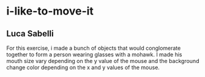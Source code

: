 # i-like-to-move-it
## Luca Sabelli

For this exercise, i made a bunch of objects that would conglomerate together to form a person wearing glasses with a mohawk. 
I made his mouth size vary depending on the y value of the mouse and the background change color depending on the x and y values of the mouse. 


